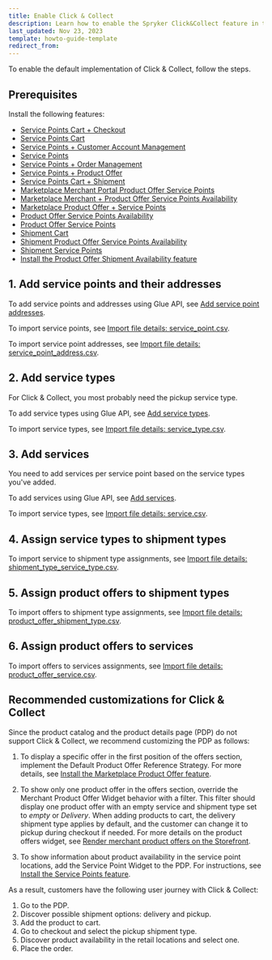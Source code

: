```yaml
---
title: Enable Click & Collect
description: Learn how to enable the Spryker Click&Collect feature in to your Spryker unified commerce project.
last_updated: Nov 23, 2023
template: howto-guide-template
redirect_from:
---
```


To enable the default implementation of Click & Collect, follow the steps.

## Prerequisites

Install the following features:

- [Service Points Cart + Checkout](/docs/pbc/all/service-point-management/{{page.version}}/unified-commerce/install-features/install-the-service-points-cart-checkout-feature.html)
- [Service Points Cart](/docs/pbc/all/service-point-management/{{page.version}}/unified-commerce/install-features/install-the-service-points-cart-feature.html)
- [Service Points + Customer Account Management](/docs/pbc/all/service-point-management/{{page.version}}/unified-commerce/install-features/install-the-service-points-customer-account-management-feature.html)
- [Service Points](/docs/pbc/all/service-point-management/{{page.version}}/unified-commerce/install-features/install-the-service-points-feature.html)
- [Service Points + Order Management](/docs/pbc/all/service-point-management/{{page.version}}/unified-commerce/install-features/install-the-service-points-order-management-feature.html)
- [Service Points + Product Offer](/docs/pbc/all/service-point-management/{{page.version}}/unified-commerce/install-features/install-the-service-points-product-offer-feature.html)
- [Service Points Cart + Shipment](/docs/pbc/all/service-point-management/{{page.version}}/unified-commerce/install-features/install-the-service-points-shipment-feature.html)
- [Marketplace Merchant Portal Product Offer Service Points](/docs/pbc/all/offer-management/{{page.version}}/unified-commerce/install-features/install-the-marketplace-merchant-portal-product-offer-service-points-feature.html)
- [Marketplace Merchant + Product Offer Service Points Availability](/docs/pbc/all/offer-management/{{page.version}}/unified-commerce/install-features/install-the-marketplace-merchant-product-offer-service-points-availability-feature.html)
- [Marketplace Product Offer + Service Points](/docs/pbc/all/offer-management/{{page.version}}/unified-commerce/install-features/install-the-marketplace-product-offer-service-points-feature.html)
- [Product Offer Service Points Availability](/docs/pbc/all/offer-management/{{page.version}}/unified-commerce/install-features/install-the-product-offer-service-points-availability-feature.html)
- [Product Offer Service Points](/docs/pbc/all/offer-management/{{page.version}}/unified-commerce/install-features/install-the-product-offer-service-points-feature.html)
- [Shipment Cart](/docs/pbc/all/carrier-management/{{page.version}}/unified-commerce/install-features/install-the-shipment-cart-feature.html)
- [Shipment Product Offer Service Points Availability](/docs/pbc/all/carrier-management/{{page.version}}/unified-commerce/install-features/install-the-shipment-product-offer-service-points-availability-feature.html)
- [Shipment Service Points](/docs/pbc/all/carrier-management/{{page.version}}/unified-commerce/install-features/install-the-shipment-service-points-feature.html)
- [Install the Product Offer Shipment Availability feature](/docs/pbc/all/offer-management/{{page.version}}/marketplace/install-and-upgrade/install-features/install-the-product-offer-shipment-availability-feature.html)


## 1. Add service points and their addresses

To add service points and addresses using Glue API, see [Add service point addresses](/docs/pbc/all/service-point-management/{{page.version}}/unified-commerce/manage-using-glue-api/manage-service-point-addresses/glue-api-add-service-point-addresses.html).

To import service points, see [Import file details: service_point.csv](/docs/pbc/all/service-point-management/{{page.version}}/unified-commerce/import-and-export-data/import-file-details-service-point.csv.html).

To import service point addresses, see [Import file details: service_point_address.csv](/docs/pbc/all/service-point-management/{{page.version}}/unified-commerce/import-and-export-data/import-file-details-service-point-address.csv.html).

## 2. Add service types

For Click & Collect, you most probably need the pickup service type.

To add service types using Glue API, see [Add service types](/docs/pbc/all/service-point-management/{{page.version}}/unified-commerce/manage-using-glue-api/manage-service-types/glue-api-add-service-types.html).

To import service types, see [Import file details: service_type.csv](/docs/pbc/all/service-point-management/{{page.version}}/unified-commerce/import-and-export-data/import-file-details-service-type.csv.html).


## 3. Add services

You need to add services per service point based on the service types you've added.

To add services using Glue API, see [Add services](/docs/pbc/all/service-point-management/{{page.version}}/unified-commerce/manage-using-glue-api/manage-services/glue-api-add-services.html).

To import service types, see [Import file details: service.csv](/docs/pbc/all/service-point-management/{{page.version}}/unified-commerce/import-and-export-data/import-file-details-service.csv.html).


## 4. Assign service types to shipment types

To import service to shipment type assignments, see [Import file details: shipment_type_service_type.csv](/docs/pbc/all/carrier-management/{{page.version}}/unified-commerce/file-details-shipment-type-service-type.csv.html).


## 5. Assign product offers to shipment types

To import offers to shipment type assignments, see [Import file details: product_offer_shipment_type.csv](/docs/pbc/all/offer-management/{{page.version}}/marketplace/import-and-export-data/import-file-details-product-offer-shipment-type.csv.html).


## 6. Assign product offers to services


To import offers to services assignments, see [Import file details: product_offer_service.csv](/docs/pbc/all/offer-management/{{page.version}}/unified-commerce/import-file-details-product-offer-service.csv.html).


## Recommended customizations for Click & Collect

Since the product catalog and the product details page (PDP) do not support Click & Collect, we recommend customizing the PDP as follows:

1. To display a specific offer in the first position of the offers section, implement the Default Product Offer Reference Strategy. For more details, see [Install the Marketplace Product Offer feature](/docs/pbc/all/offer-management/{{page.version}}/marketplace/install-and-upgrade/install-features/install-the-marketplace-product-offer-feature.html#set-up-behavior).

2. To show only one product offer in the offers section, override the Merchant Product Offer Widget behavior with a filter. This filter should display one product offer with an empty service and shipment type set to *empty* or *Delivery*. When adding products to cart, the delivery shipment type applies by default, and the customer can change it to pickup during checkout if needed. For more details on the product offers widget, see [Render merchant product offers on the Storefront](/docs/pbc/all/offer-management/{{page.version}}/marketplace/render-merchant-product-offers-on-the-storefront.html).

3. To show information about product availability in the service point locations, add the Service Point Widget to the PDP. For instructions, see [Install the Service Points feature](/docs/pbc/all/service-point-management/{{page.version}}/unified-commerce/install-features/install-the-service-points-feature.html).

As a result, customers have the following user journey with Click & Collect:
1. Go to the PDP.
2. Discover possible shipment options: delivery and pickup.
3. Add the product to cart.
4. Go to checkout and select the pickup shipment type.
5. Discover product availability in the retail locations and select one.
6. Place the order.
